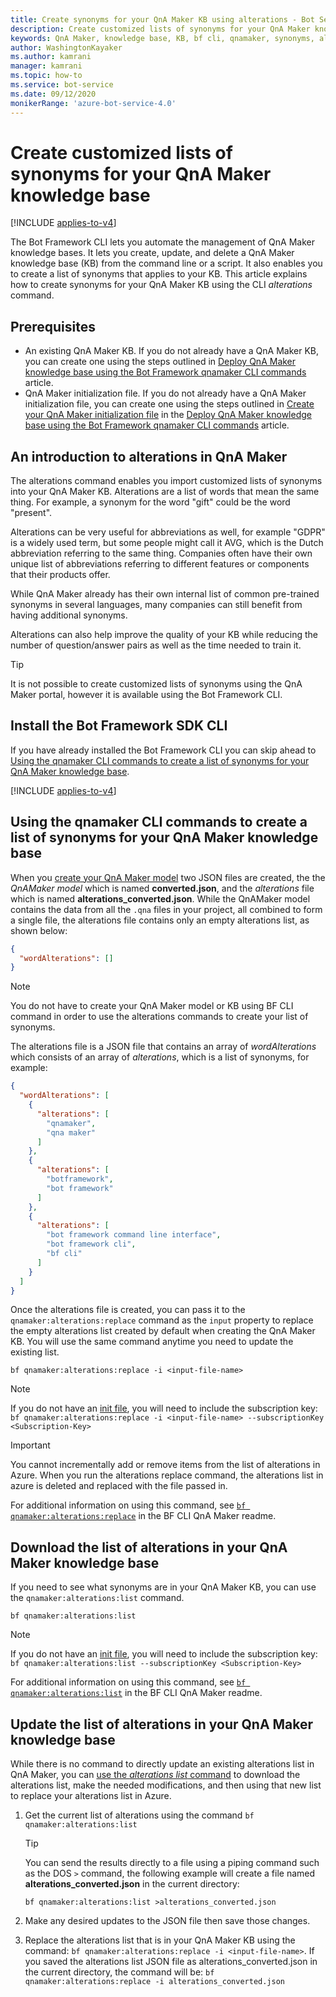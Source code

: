 ```yaml
---
title: Create synonyms for your QnA Maker KB using alterations - Bot Service
description: Create customized lists of synonyms for your QnA Maker knowledge base using the Bot Framework CLI qnamaker:alterations command.
keywords: QnA Maker, knowledge base, KB, bf cli, qnamaker, synonyms, alterations, qnamaker:alterations, bot, adaptive dialogs
author: WashingtonKayaker
ms.author: kamrani
manager: kamrani
ms.topic: how-to
ms.service: bot-service
ms.date: 09/12/2020
monikerRange: 'azure-bot-service-4.0'
---
```


# Create customized lists of synonyms for your QnA Maker knowledge base

[!INCLUDE [applies-to-v4](../includes/applies-to.md)]

The Bot Framework CLI lets you automate the management of QnA Maker knowledge bases. It lets you create, update, and delete a QnA Maker knowledge base (KB) from the command line or a script. It also enables you to create a list of synonyms that applies to your KB. This article explains how to create synonyms for your QnA Maker KB using the CLI _alterations_ command.

## Prerequisites

- An existing QnA Maker KB. If you do not already have a QnA Maker KB, you can create one using the steps outlined in [Deploy QnA Maker knowledge base using the Bot Framework qnamaker CLI commands][deploy-qna-maker-knowledge-base-using-bf-cli-qnamaker] article.
- QnA Maker initialization file. If you do not already have a QnA Maker initialization file, you can create one using the steps outlined in [Create your QnA Maker initialization file][qnamaker-init-file] in the [Deploy QnA Maker knowledge base using the Bot Framework qnamaker CLI commands][deploy-qna-maker-knowledge-base-using-bf-cli-qnamaker] article.

## An introduction to alterations in QnA Maker

The alterations command enables you import customized lists of synonyms into your QnA Maker KB. Alterations are a list of words that mean the same thing. For example, a synonym for the word "gift" could be the word "present".

Alterations can be very useful for abbreviations as well, for example "GDPR" is a widely used term, but some people might call it AVG, which is the Dutch abbreviation referring to the same thing. Companies often have their own unique list of abbreviations referring to different features or components that their products offer.

While QnA Maker already has their own internal list of common pre-trained synonyms in several languages, many companies can still benefit from having additional synonyms.

Alterations can also help improve the quality of your KB while reducing the number of question/answer pairs as well as the time needed to train it.

> [!TIP]
>
> It is not possible to create customized lists of synonyms using the QnA Maker portal, however it is available using the Bot Framework CLI.

## Install the Bot Framework SDK CLI

If you have already installed the Bot Framework CLI you can skip ahead to [Using the qnamaker CLI commands to create a list of synonyms for your QnA Maker knowledge base](#using-the-qnamaker-cli-commands-to-create-a-list-of-synonyms-for-your-qna-maker-knowledge-base).

[!INCLUDE [applies-to-v4](../includes/install-bf-cli.md)]

## Using the qnamaker CLI commands to create a list of synonyms for your QnA Maker knowledge base

When you [create your QnA Maker model][create-your-qna-maker-model] two JSON files are created, the the _QnAMaker model_ which is named **converted.json**, and the _alterations_ file which is named **alterations_converted.json**. While the QnAMaker model contains the data from all the `.qna` files in your project, all combined to form a single file, the alterations file contains only an empty alterations list, as shown below:

```json
{
  "wordAlterations": []
}
```

> [!NOTE]
>
> You do not have to create your QnA Maker model or KB using BF CLI command in order to use the alterations commands to create your list of synonyms.

The alterations file is a JSON file that contains an array of _wordAlterations_ which consists of an array of _alterations_, which is a list of synonyms, for example:

```json
{
  "wordAlterations": [
    {
      "alterations": [
        "qnamaker",
        "qna maker"
      ]
    },
    {
      "alterations": [
        "botframework",
        "bot framework"
      ]
    },
    {
      "alterations": [
        "bot framework command line interface",
        "bot framework cli",
        "bf cli"
      ]
    }
  ]
}
```

Once the alterations file is created, you can pass it to the `qnamaker:alterations:replace` command as the `input` property to replace the empty alterations list created by default when creating the QnA Maker KB. You will use the same command anytime you need to update the existing list.

``` cli
bf qnamaker:alterations:replace -i <input-file-name>
```

> [!NOTE]
>
> If you do not have an [init file][qnamaker-init-file], you will need to include the subscription key:
> `bf qnamaker:alterations:replace -i <input-file-name> --subscriptionKey <Subscription-Key>`

> [!IMPORTANT]
>
> You cannot incrementally add or remove items from the list of alterations in Azure. When you run the alterations replace command, the alterations list in azure is deleted and replaced with the file passed in.

For additional information on using this command, see [`bf qnamaker:alterations:replace`][bf-qnamakeralterationsreplace] in the BF CLI QnA Maker readme.

## Download the list of alterations in your QnA Maker knowledge base

If you need to see what synonyms are in your QnA Maker KB, you can use the `qnamaker:alterations:list` command.

``` cli
bf qnamaker:alterations:list
```

> [!NOTE]
>
> If you do not have an [init file][qnamaker-init-file], you will need to include the subscription key:
> `bf qnamaker:alterations:list --subscriptionKey <Subscription-Key>`

For additional information on using this command, see [`bf qnamaker:alterations:list`][bf-qnamakeralterationslist] in the BF CLI QnA Maker readme.

## Update the list of alterations in your QnA Maker knowledge base

While there is no command to directly update an existing alterations list in QnA Maker, you can [use the _alterations list_ command](#download-the-list-of-alterations-in-your-qna-maker-knowledge-base) to download the alterations list, make the needed modifications, and then using that new list to replace your alterations list in Azure.

1. Get the current list of alterations using the command `bf qnamaker:alterations:list`

    > [!TIP]
    > You can send the results directly to a file using a piping command such as the DOS `>` command, the following example will create a file named **alterations_converted.json** in the current directory:
    >
    > `bf qnamaker:alterations:list >alterations_converted.json`

1. Make any desired updates to the JSON file then save those changes.
1. Replace the alterations list that is in your QnA Maker KB using the command: `bf qnamaker:alterations:replace -i <input-file-name>`. If you saved the alterations list JSON file as alterations_converted.json in the current directory, the command will be: `bf qnamaker:alterations:replace -i alterations_converted.json`

<!-------------------------------------------------------------------------------------------------->
[deploy-qna-maker-knowledge-base-using-bf-cli-qnamaker]: bot-builder-howto-bf-cli-deploy-qna.md
[create-your-qna-maker-model]: bot-builder-howto-bf-cli-deploy-qna.md#create-your-qna-maker-model
[qnamaker-init-file]: bot-builder-howto-bf-cli-deploy-qna.md#create-your-qna-maker-initialization-file

[bf-qnamakeralterationsreplace]: https://aka.ms/botframework-cli#bf-qnamakeralterationsreplace
[bf-qnamakeralterationslist]: https://aka.ms/botframework-cli#bf-qnamakeralterationslist

[bf-qnamakerconvert]: https://aka.ms/botframework-cli#bf-qnamakerconvert
<!-------------------------------------------------------------------------------------------------->
